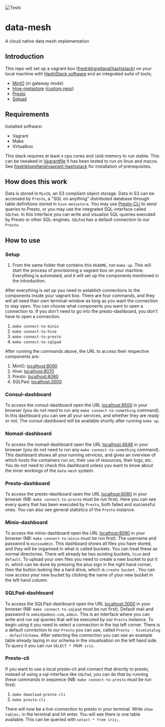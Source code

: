 ![Tests](https://github.com/fredrikhgrelland/data-mesh/workflows/Tests/badge.svg)
# data-mesh
A cloud native data mesh implementation 

## Introduction
This repo will set up a vagrant box ([fredrikhgrelland/hashistack](https://app.vagrantup.com/fredrikhgrelland/boxes/hashistack)) on your local machine with [HashiStack software](https://github.com/fredrikhgrelland/vagrant-hashistack#hashistack) and an integrated suite of tools; 

- [MinIO](https://min.io/) (in gateway mode)
- [Hive-metastore](https://cwiki.apache.org/confluence/display/Hive/Design#Design-Metastore) ([custom repo](https://github.com/fredrikhgrelland/docker-hive))
- [Presto](https://prestosql.io/)
- [Sqlpad](https://rickbergfalk.github.io/sqlpad/#/) 

## Requirements
Installed software:
 - Vagrant
 - Make
 - Virtualbox
 
This stack requires at least `4` cpu cores and `16GB` memory to run stable. This can be tweaked in [Vagrantfile](https://github.com/fredrikhgrelland/data-mesh/blob/master/Vagrantfile#L13-L14)
It has been tested to run on linux and macos. See [fredrikhgrelland/vagrant-hashistack](https://github.com/fredrikhgrelland/vagrant-hashistack) for installation of prerequisites.

## How does this work
Data is stored in `MinIO`, an S3 compliant object storage. Data in S3 can be accessed by `Presto`, a "SQL on anything" distributed database through table definitions stored in `hive-metastore`. You may use [Presto-CLI](https://prestosql.io/docs/current/installation/cli.html) to send queries to Presto, or you may use the integrated SQL-interface called `SQLPad`. In this interface you can write and visualize SQL-queries executed by Presto or other SQL-engines. `SQLPad` has a default connection to our `Presto`.

## How to use
### Setup
1. From the same folder that contains this `README`, run `make up`. 
This will start the process of provisioning a vagrant box on your machine. Everything is automated, and it will set up the components mentioned in the introduction.

After everything is set up you need to establish connections to the components inside your vagrant box. There are four commands, and they will all need their own terminal-window as long as you want the connection to stay open. You can choose what components you want to open a connection to. If you don't need to go into the presto-dashboard, you don't have to open a connection.
1. `make connect-to-minio`
2. `make connect-to-hive`
3. `make connect-to-presto`
4. `make connect-to-sqlpad`

After running the commands above, the URL to access their respective components are:
1. MinIO: [localhost:8090](http://localhost:8090)
2. Hive: [localhost:8070](http://localhost:8070)
3. Presto: [localhost:8080](http://localhost:8080)
4. SQLPad: [localhost:3000](http://localhost:3000)

### Consul-dashboard
To access the consul-dashboard open the URL [localhost:8500](http://localhost:8500) in your browser (you do _not_ need to run any `make connect-to-something` command). In this dashboard you can see all your services, and whether they are ready or not. The consul-dashboard will be available shortly after running `make up`.


### Nomad-dashboard
To access the nomad-dashboard open the URL [localhost:4646](http://localhost:4646) in your browser (you do _not_ need to run any `make connect-to-something` command). This dashboard shows all your running services, and gives an overview of which hosts the containers run on, their use of resources, their logs, etc.. You do not need to check this dashboard unless you want to know about the inner workings of the `data-mesh` system. 


### Presto-dashboard
To access the presto-dashboard open the URL [localhost:8080](http://localhost:8080) in your browser (NB: `make connect-to-presto` must be run first). Here you can see every query that has been executed by `Presto`, both failed and successful ones. You can also see general statistics of the `Presto` instance.


### Minio-dashboard
To access the minio-dashboard open the URL [localhost:8090](http://localhost:8090) in your browser (NB: `make connect-to-minio` must be run first). The username and password is `minioadmin`. This dashboard shows all files you have stored, and they will be organised in what is called buckets. You can treat these as normal directories. There will already be two existing buckets, `hive` and `default`. To upload your own files you need to create a new bucket to put it in, which can be done by pressing the plus sign in the right hand corner, then the button looking like a hard drive, which is `create bucket` . You can now access your new bucket by clicking the name of your new bucket in the left hand column.


### SQLPad-dashboard
To access the SQLPad-dashboard open the URL [localhost:3000](http://localhost:3000) in your browser (NB: `make connect-to-sqlpad` must be run first). Default mail and password is `admin@admin.com`, `admin`. This is an interface where you can write and run sql queries that will be executed by our `Presto` instance. To begin using it you need to select a connection in the top left corner. There is a default connection to our `Presto` you can use, called `Presto - hiveCatalog - defaultSchema`. After selecting the connection you can see an example table already laying in our schema in the visualisation on the left hand side. To query it you can run `SELECT * FROM iris`. 


### Presto-cli
If you want to use a local presto-cli and connect that directly to presto, instead of using a sql-interface like `SQLPad`, you can do that by running these commands in sequence (NB: `make connect-to-presto` must be run first):
1. `make download-presto-cli`
2. `make presto-cli`

There will now be a live-connection to presto in your terminal. Write `show tables;` in the terminal and hit enter. You will see there is one table available. This can be queried with `select * from iris;`.
